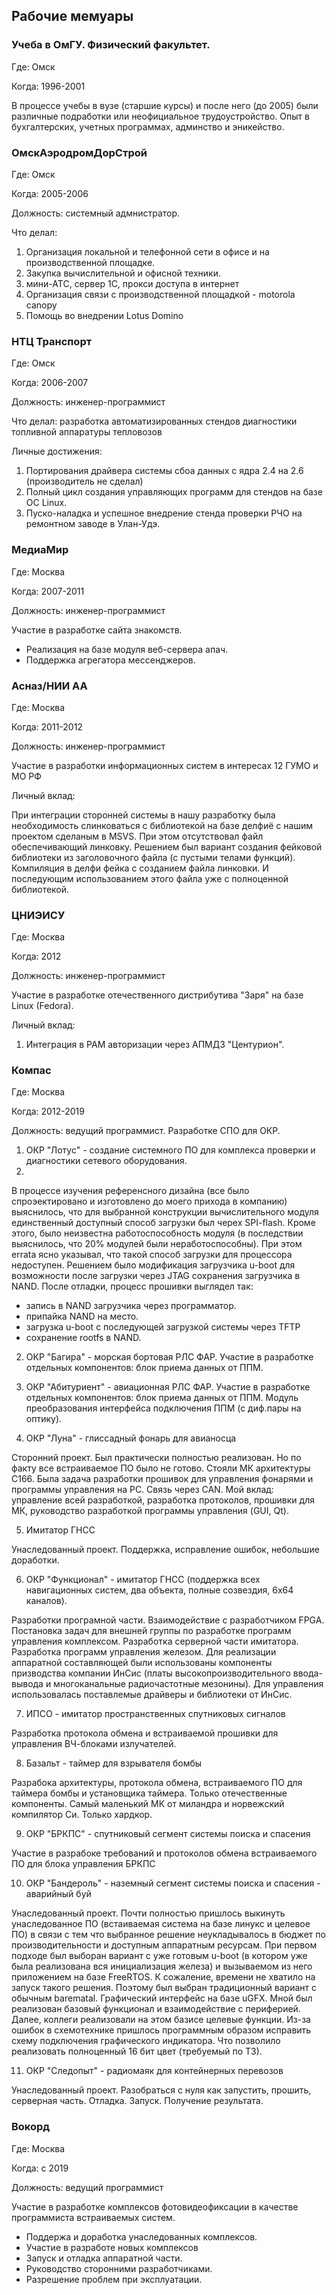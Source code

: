 ## Рабочие мемуары

### Учеба в ОмГУ. Физический факультет.

Где: Омск

Когда: 1996-2001

В процессе учебы в вузе (старшие курсы) и после него (до 2005) были различные подработки или неофициальное трудоустройство. 
Опыт в бухгалтерских, учетных программах, админство и эникейство.

### ОмскАэродромДорСтрой
Где: Омск

Когда: 2005-2006

Должность: системный адмнистратор.

Что делал: 
1. Организация локальной и телефонной сети в офисе и на производственной площадке.
2. Закупка вычислительной и офисной техники.
3. мини-АТС, сервер 1С, прокси доступа в интернет
4. Организация связи с производственной площадкой - motorola canopy
5. Помощь во внедрении Lotus Domino 

### НТЦ Транспорт
Где:   Омск

Когда: 2006-2007 

Должность: инженер-программист

Что делал: разработка автоматизированных стендов диагностики топливной аппаратуры тепловозов

Личные достижения:
1. Портирования драйвера системы сбоа данных с ядра 2.4 на 2.6 (производитель не сделал)
2. Полный цикл создания управляющих программ для стендов на базе ОС Linux. 
3. Пуско-наладка и успешное внедрение стенда проверки РЧО на ремонтном заводе в Улан-Удэ.

### МедиаМир
Где:   Москва

Когда: 2007-2011 

Должность: инженер-программист

Участие в разработке сайта знакомств.
- Реализация на базе модуля веб-сервера апач.
- Поддержка агрегатора мессенджеров.

### Асназ/НИИ АА
Где:   Москва

Когда: 2011-2012 

Должность: инженер-программист

Участие в разработки информационных систем в интересах 12 ГУМО и МО РФ

Личный вклад:

При интеграции сторонней системы в нашу разработку была необходимость слинковаться с библиотекой на базе делфиё
с нашим проектом сделаным в MSVS. При этом отсутствовал файл обеспечивающий линковку. 
Решением был вариант создания фейковой библиотеки из заголовочного файла (с пустыми телами функций).
Компиляция в делфи фейка с созданием файла линковки. И последующим использованием этого файла уже с полноценной библиотекой.

### ЦНИЭИСУ
Где:   Москва

Когда: 2012 

Должность: инженер-программист

Участие в разработке отечественного дистрибутива "Заря" на базе Linux (Fedora).

Личный вклад: 
1. Интеграция в PAM авторизации через АПМДЗ "Центурион".

### Компас
Где:   Москва

Когда: 2012-2019 

Должность: ведущий программист. Разработке СПО для ОКР.

1. ОКР "Лотус" - создание системного ПО для комплекса проверки и диагностики сетевого оборудования.
2. 
В процессе изучения референсного дизайна (все было спроэектировано и изготовлено до моего прихода в компанию) выяснилось, что для выбранной конструкции вычислительного модуля единственный доступный способ загрузки был черех SPI-flash.
Кроме этого, было неизвестна работоспособность модуля (в последствии выяснилось, что 20% модулей были неработоспособны).
При этом errata ясно указывал, что такой способ загрузки для процессора недоступен. Решением было модификация загрузчика u-boot  для возможности после загрузки через JTAG сохранения загрузчика в NAND. После отладки, процесс прошивки выглядел так:
- запись в NAND загрузчика через программатор.
- припайка NAND на место. 
- загрузка u-boot с последующей загрузкой системы через TFTP
- сохранение rootfs в NAND.

2. ОКР "Багира" - морская бортовая РЛС ФАР. Участие в разработке отдельных компонентов: блок приема данных от ППМ.

3. ОКР "Абитуриент" - авиационная РЛС ФАР. Участие в разработке отдельных компонентов: блок приема данных от ППМ. Модуль преобразования интерфейса подключения ППМ (с диф.пары на оптику).

4. ОКР "Луна" - глиссадный фонарь для авианосца

Сторонний проект. Был практически полностью реализован. Но по факту все встраиваемое ПО было не готово.
Стояли МК архитектуры C166. Была задача разработки прошивок для управления фонарями и программы управления на PC.
Связь через CAN. 
Мой вклад: управление всей разработкой, разработка протоколов, прошивки для МК, руководство разработкой программы управления (GUI, Qt).

5. Имитатор ГНСС

Унаследованный проект. Поддержка, исправление ошибок, небольшие доработки.

6. ОКР "Функционал" - имитатор ГНСС (поддержка всех навигационных систем, два объекта, полные созвездия, 6x64 каналов).

Разработки програмной части. Взаимодействие с разработчиком FPGA. Постановка задач для внешней группы по разработке программ управления комплексом.
Разработка серверной части имитатора. Разработка программ управления железом.
Для реализации аппаратной составляющей были использованы компоненты призводства компании ИнСис (платы высокопроизводительного ввода-вывода и многоканальные радиочастотные мезонины). Для управления использовалась поставлемые драйверы и библиотеки от ИнСис. 

7. ИПСО - имитатор пространственных спутниковых сигналов

Разработка протокола обмена и встраиваемой прошивки для управления ВЧ-блоками излучателей.

8. Базальт - таймер для взрывателя бомбы

Разрабока архитектуры, протокола обмена, встраиваемого ПО для таймера бомбы и установщика таймера.
Только отечественные компоненты. Самый маленький МК от миландра и норвежский компилятор Си. Только хардкор.

9. ОКР "БРКПС" - спутниковый сегмент системы поиска и спасения

Участие в разрабоке требований и протоколов обмена встраиваемого ПО для блока управления БРКПС

10. ОКР "Бандероль"  - наземный сегмент системы поиска и спасения - аварийный буй

Унаследованный проект. Почти полностью пришлось выкинуть унаследованное ПО (встаиваемая система на базе линукс и целевое ПО) в связи с тем что выбранное решение неукладывалось в бюджет по производительности и доступным аппаратным ресурсам.
При первом подходе был выборан вариант с уже готовым u-boot (в котором уже была реализована вся инициализация железа) и вызываемом из него приложением на базе FreeRTOS. К сожаление, времени не хватило на запуск такого решения. Поэтому был выбран традиционный вариант с обычным barematal. Графический интерфейс на базе uGFX. Мной был реализован базовый функционал и взаимодействие с периферией. Далее, коллеги реализовали на этом базисе целевые функции.
Из-за ошибок в схемотехнике пришлось программным образом исправить схему подключения графического индикатора. Что позволило реализовать полноценный 16 бит цвет (требуемый по ТЗ). 


11. ОКР "Следопыт" - радиомаяк для контейнерных перевозов

Унаследованный проект. Разобраться с нуля как запустить, прошить, серверная часть. Отладка. Запуск. Получение результата.

### Вокорд
Где:   Москва

Когда: с 2019

Должность: ведущий программист

Участие в разработке комплексов фотовидеофиксации в качестве программиста встраиваемых систем.
- Поддержа и доработка унаследованных комплексов.
- Участие в разработе новых комплексов
- Запуск и отладка аппаратной части.
- Руководство сторонними разработчиками.
- Разрешение проблем при эксплуатации.

